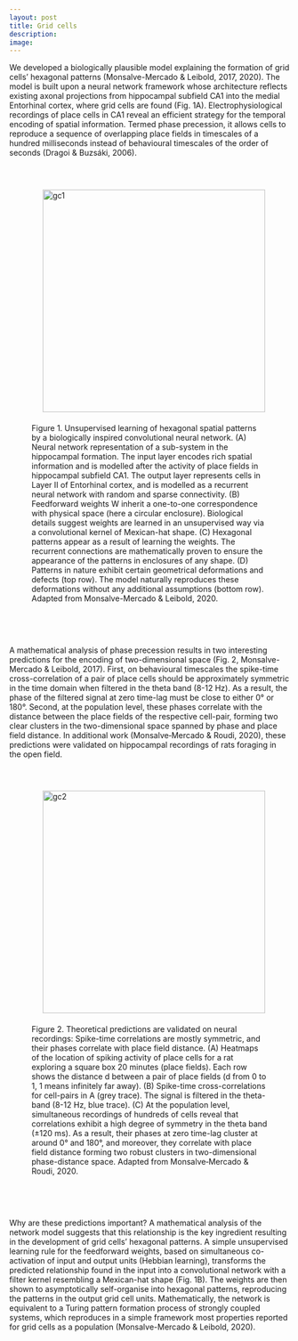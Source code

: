 ```yaml
---
layout: post
title: Grid cells
description:
image:
---
```


We developed a biologically plausible model explaining the formation of grid cells’ hexagonal patterns (Monsalve-Mercado & Leibold, 2017, 2020). The model is built upon a neural network framework whose architecture reflects existing axonal projections from hippocampal subfield CA1 into the medial Entorhinal cortex, where grid cells are found (Fig. 1A). Electrophysiological recordings of place cells in CA1 reveal an efficient strategy for the temporal encoding of spatial information. Termed phase precession, it allows cells to reproduce a sequence of overlapping place fields in timescales of a hundred milliseconds instead of behavioural timescales of the order of seconds (Dragoi & Buzsáki, 2006). 

<figure>
    <img src="../assets/images/gridcell1.png" alt="gc1" align="left" width="400" style="margin:20px 20px">
    <figcaption>
  <p style="margin-bottom:2cm;margin-top:1cm"> Figure 1. Unsupervised learning of hexagonal spatial patterns by a biologically inspired convolutional neural network. 
(A) Neural network representation of a sub-system in the hippocampal formation. The input layer encodes rich spatial information and is modelled after the activity of place fields in hippocampal subfield CA1. The output layer represents cells in Layer II of Entorhinal cortex, and is modelled as a recurrent neural network with random and sparse connectivity. (B) Feedforward weights W inherit a one-to-one correspondence with physical space (here a circular enclosure). Biological details suggest weights are learned in an unsupervised way via a convolutional kernel of Mexican-hat shape. (C) Hexagonal patterns appear as a result of learning the weights. The recurrent connections are mathematically proven to ensure the appearance of the patterns in enclosures of any shape. (D) Patterns in nature exhibit certain geometrical deformations and defects  (top row). The model naturally reproduces these deformations without any additional assumptions (bottom row).
      Adapted from Monsalve-Mercado & Leibold, 2020. </p>
        
  </figcaption>
</figure>

A mathematical analysis of phase precession results in two interesting predictions for the encoding of two-dimensional space (Fig. 2, Monsalve-Mercado & Leibold, 2017). First, on behavioural timescales the spike-time cross-correlation of a pair of place cells should be approximately symmetric in the time domain when filtered in the theta band (8-12 Hz). As a result, the phase of the filtered signal at zero time-lag must be close to either 0° or 180°. Second, at the population level, these phases correlate with the distance between the place fields of the respective cell-pair, forming two clear clusters in the two-dimensional space spanned by phase and place field distance. In additional work (Monsalve‐Mercado & Roudi, 2020), these predictions were validated on hippocampal recordings of rats foraging in the open field.

<figure>
    <img src="../assets/images/gridcell2.png" alt="gc2" align="left" width="400" style="margin:20px 20px">
    <figcaption >
<p style="margin-bottom:2cm;margin-top:1cm"> Figure 2. Theoretical predictions are validated on neural recordings: Spike-time correlations are mostly symmetric, and their phases correlate with place field distance. 
(A) Heatmaps of the location of spiking activity of place cells for a rat exploring a square box 20 minutes (place fields). Each row shows the distance d between a pair of place fields (d from 0 to 1, 1 means infinitely far away). (B) Spike-time cross-correlations for cell-pairs in A (grey trace). The signal is filtered in the theta-band (8-12 Hz, blue trace). (C) At the population level, simultaneous recordings of hundreds of cells reveal that correlations exhibit a high degree of symmetry in the theta band (±120 ms). As a result, their phases at zero time-lag cluster at around 0° and 180°, and moreover, they correlate with place field distance forming two robust clusters in two-dimensional phase-distance space. 
    Adapted from Monsalve‐Mercado & Roudi, 2020. </p>
        
  </figcaption>
</figure>

Why are these predictions important? A mathematical analysis of the network model suggests that this relationship is the key ingredient resulting in the development of grid cells’ hexagonal patterns. A simple unsupervised learning rule for the feedforward weights, based on simultaneous co-activation of input and output units (Hebbian learning), transforms the predicted relationship found in the input into a convolutional network with a filter kernel resembling a Mexican-hat shape (Fig. 1B). The weights are then shown to asymptotically self-organise into hexagonal patterns, reproducing the patterns in the output grid cell units. Mathematically, the network is equivalent to a Turing pattern formation process of strongly coupled systems, which reproduces in a simple framework most properties reported for grid cells as a population (Monsalve-Mercado & Leibold, 2020).
